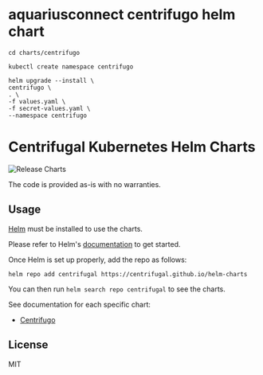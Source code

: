 # aquariusconnect centrifugo helm chart

```shell
cd charts/centrifugo

kubectl create namespace centrifugo

helm upgrade --install \
centrifugo \
. \
-f values.yaml \
-f secret-values.yaml \
--namespace centrifugo
```

# Centrifugal Kubernetes Helm Charts

![Release Charts](https://github.com/centrifugal/helm-charts/workflows/Release%20Charts/badge.svg?branch=master)

The code is provided as-is with no warranties.

## Usage

[Helm](https://helm.sh) must be installed to use the charts.

Please refer to Helm's [documentation](https://helm.sh/docs/) to get started.

Once Helm is set up properly, add the repo as follows:

```
helm repo add centrifugal https://centrifugal.github.io/helm-charts
```

You can then run `helm search repo centrifugal` to see the charts.

See documentation for each specific chart:

* [Centrifugo](https://github.com/centrifugal/helm-charts/tree/master/charts/centrifugo)

## License

MIT
